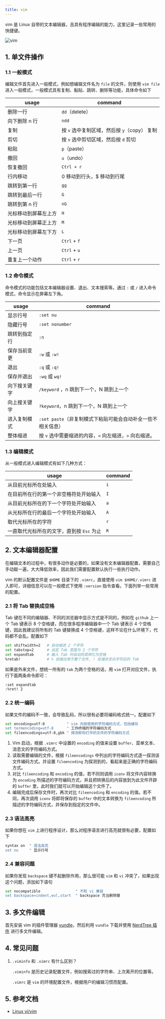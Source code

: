 ```yaml
---
title: vim
---
```


vim 是 Linux 自带的文本编辑器，且具有程序编辑的能力，这里记录一些常用的快捷键。

![vim](https://raw.githubusercontent.com/wiki/professordeng/blog/linux/vim.png)

## 1. 单文件操作

### 1.1 一般模式

编辑文件首先进入一般模式，例如想编辑文件名为 `file` 的文件，则使用 `vim file` 进入一般模式，一般模式具有复制、黏贴、跳转、删除等功能，具体命令如下

| usage                | command                                      |
| -------------------- | -------------------------------------------- |
| 删除一行             | `dd`（delete）                               |
| 向下删除 n 行        | `ndd`                                        |
| 复制                 | 按 `v` 选中复制区域，然后按 `y`（copy） 复制 |
| 剪切                 | 按 `v` 选中剪切区域，然后按 `d` 剪切         |
| 粘贴                 | `p`（paste）                                 |
| 撤回                 | `u`（undo）                                  |
| 恢复撤回             | `Ctrl + r`                                   |
| 行内移动             | 0  移动到行头，$ 移动到行尾                  |
| 跳转到第一行         | `gg`                                         |
| 跳转到最后一行       | `G`                                          |
| 跳转到第 n 行        | `nG`                                         |
| 光标移动到屏幕左上方 | `H`                                          |
| 光标移动到屏幕正上方 | `M`                                          |
| 光标移动到屏幕左下方 | `L`                                          |
| 下一页               | `Ctrl` + `f`                                 |
| 上一页               | `Ctrl` + `u`                                 |
| 重复上一个动作       | `Ctrl` + `r`                                 |

### 1.2 命令模式

命令模式的功能包括文本编辑器设置、退出、文本搜索等。通过 `:` 或 `/` 进入命令模式，命令显示在屏幕左下角。

| usage        | command                                                      |
| ------------ | ------------------------------------------------------------ |
| 显示行号     | `:set nu`                                                    |
| 隐藏行号     | `:set nonumber`                                              |
| 跳转到指定行 | `:n`                                                         |
| 保存当前变更 | `:w` 或 `:w!`                                                |
| 退出         | `:q` 或 `:q!`                                                |
| 保存并退出   | `:wq` 或 `wq!`                                               |
| 向下搜关键字 | `/keyword` ，n 跳到下一个，N 跳到上一个                      |
| 向上搜关键字 | `?keyword`，n 跳到下一个，N 跳到上一个                       |
| 进入复制模式 | `:set paste`（非复制模式下粘贴可能会自动补全一些不相关信息） |
| 整体缩进     | 按 `v` 选中需要缩进的内容，`<` 向左缩进，`>` 向右缩进。      |

### 1.3 编辑模式

从一般模式进入编辑模式有如下几种方式：

| usage                                     | command |
| ----------------------------------------- | ------- |
| 从目前光标所在处输入                      | `i`     |
| 在目前所在行的第一个非空格符处开始输入    | `I`     |
| 从目前光标所在的下一个字符处开始输入      | `a`     |
| 从光标所在行的最后一个字符处开始输入      | `A`     |
| 取代光标所在的字符                        | `r`     |
| 一直取代光标所在的文字，直到按 `Esc` 为止 | `R`     |

## 2. 文本编辑器配置

在编辑文本的过程中，有很多动作是必要的，如果没有文本编辑器配置，需要自己手动敲一遍，大大降低效率，因此我们需要配置默认执行一些执行动作。

vim 的默认配置文件是 `$HOME` 目录下的 `.vimrc`，直接使用 `vim $HOME/.vimrc` 进入即可，详细信息可以在一般模式下使用 `:version` 指令查看。下面列举一些常用的配置。

### 2.1 将 Tab 替换成空格

Tab 键在不同的编辑器、不同的浏览器中显示方式是不同的，例如在 `github` 上一个 Tab 键表示 8 个空格键，而在很多程序编辑器中一个 Tab 键表示 4 个空格键，因此我建议将所有的 Tab 键替换成 4 个空格键，这样不论在什么环境下，代码都不会乱。配置如下

```bash
set shiftwidth=2   # 自动缩进 2 个字符
set tabstop=2      # 设定 Tab 宽度为 2 个字符
set expandtab      # 输入 Tab 时自动将其转化为空格
%retab!            # % 前缀应用于整个文件, ! 处理非空白字符后的 Tab
```

如果是外来文件，想统一所有的 `tab` 为两个空格的话，用 `vim` 打开对应文件，执行下面两条命令即可：

```bash
:set expandtab
:%ret! 2
```

### 2.2 统一编码

如果文件的编码不一致，会导致乱码，所以很有必要将编码格式统一。配置如下

```bash
set encoding=utf-8          " vim 内部使用的字符编码方式，包括缓存
set termencoding=utf-8      " 工作终端的字符编码方式
set fileencodings=utf-8,gbk " 探测即将打开的文件的字符编码方式
```

1. Vim 启动，根据 `.vimrc` 中设置的 `encoding` 的值来设置 `buffer`、菜单文本、消息文的字符编码方式。
2. 读取需要编辑的文件，根据 `fileencodings` 中列出的字符编码方式逐一探测该文件编码方式。并设置 `fileencoding` 为探测到的，看起来是正确的字符编码方式。
3. 对比 `fileencoding` 和 `encoding` 的值，若不同则调用 `iconv` 将文件内容转换为 `encoding` 所描述的字符编码方式，并且把转换后的内容放到为此文件开辟的 `buffer` 里，此时我们就可以开始编辑这个文件了。
4. 编辑完成后保存文件时，再次对比 `fileencoding` 和 `encoding` 的值。若不同，再次调用 `iconv` 将即将保存的 `buffer` 中的文本转换为 `fileencoding` 所描述的字符编码方式，并保存到指定的文件中。

### 2.3 语法高亮

如果你想在 `vim` 上进行程序设计，那么对程序语言进行高亮就很有必要，配置如下

```bash
syntax on  " 语法高亮
set nu     " 显示行号
```

### 2.4 兼容问题

如果你发现 `backspace` 键不起删除作用，那么很可能 `vim` 和 `vi` 冲突了，如果出现这个问题，添加如下语句

```bash
set nocompatible                " 不和 vi 兼容
set backspace=indent,eol,start  " backspace 充当删除键
```

## 3. 多文件编辑

首先安装 vim 的插件管理器 [vundle](https://github.com/VundleVim/Vundle.vim)，然后利用 `vundle` 下载并使用 [NerdTree 插件](https://github.com/scrooloose/nerdtree) 进行多文件编辑。

## 4. 常见问题

1. `.viminfo` 和 `.vimrc` 有什么区别？

   `.viminfo` 是历史记录配置文件，例如搜索过的字符串、上次离开的位置等。

   `.vimrc` 是 `vim` 的环境配置文件，根据用户的编辑习惯而配置。

## 5. 参考文档

- [Linux vi/vim](https://www.runoob.com/linux/linux-vim.html)